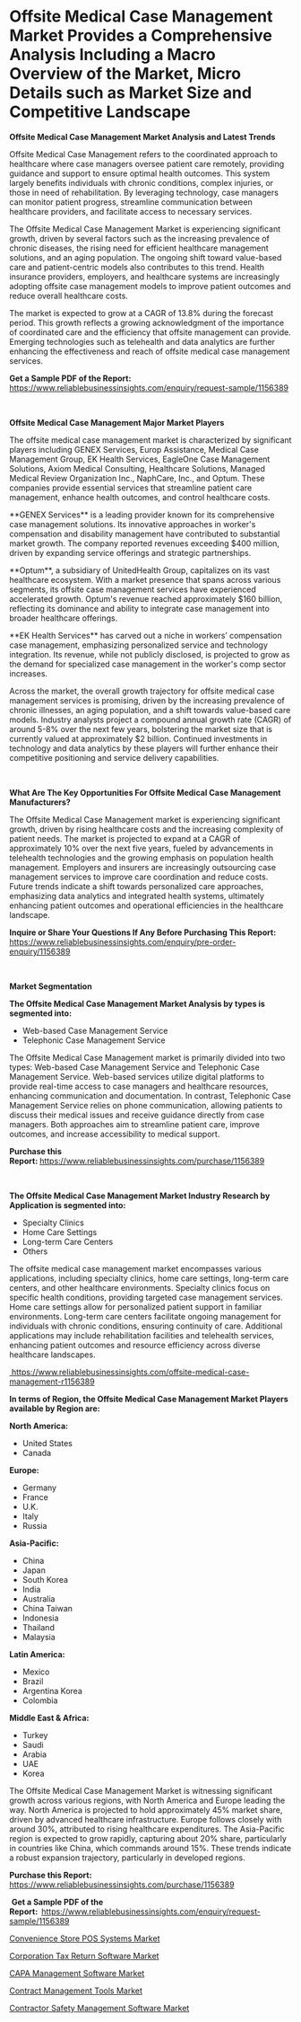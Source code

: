 <p><h1>Offsite Medical Case Management Market Provides a Comprehensive Analysis Including a Macro Overview of the Market, Micro Details such as Market Size and Competitive Landscape</h1></p><p><strong>Offsite Medical Case Management Market Analysis and Latest Trends</strong></p>
<p><p>Offsite Medical Case Management refers to the coordinated approach to healthcare where case managers oversee patient care remotely, providing guidance and support to ensure optimal health outcomes. This system largely benefits individuals with chronic conditions, complex injuries, or those in need of rehabilitation. By leveraging technology, case managers can monitor patient progress, streamline communication between healthcare providers, and facilitate access to necessary services.</p><p>The Offsite Medical Case Management Market is experiencing significant growth, driven by several factors such as the increasing prevalence of chronic diseases, the rising need for efficient healthcare management solutions, and an aging population. The ongoing shift toward value-based care and patient-centric models also contributes to this trend. Health insurance providers, employers, and healthcare systems are increasingly adopting offsite case management models to improve patient outcomes and reduce overall healthcare costs.</p><p>The market is expected to grow at a CAGR of 13.8% during the forecast period. This growth reflects a growing acknowledgment of the importance of coordinated care and the efficiency that offsite management can provide. Emerging technologies such as telehealth and data analytics are further enhancing the effectiveness and reach of offsite medical case management services.</p></p>
<p><strong>Get a Sample PDF of the Report:&nbsp;</strong> <a href="https://www.reliablebusinessinsights.com/enquiry/request-sample/1156389?utm_campaign=57&utm_medium=2&utm_source=Github&utm_content=ia&utm_term=10032025&utm_id=offsite-medical-case-management">https://www.reliablebusinessinsights.com/enquiry/request-sample/1156389</a></p>
<p>&nbsp;</p>
<p><strong>Offsite Medical Case Management Major Market Players</strong></p>
<p><p>The offsite medical case management market is characterized by significant players including GENEX Services, Europ Assistance, Medical Case Management Group, EK Health Services, EagleOne Case Management Solutions, Axiom Medical Consulting, Healthcare Solutions, Managed Medical Review Organization Inc., NaphCare, Inc., and Optum. These companies provide essential services that streamline patient care management, enhance health outcomes, and control healthcare costs.</p><p>**GENEX Services** is a leading provider known for its comprehensive case management solutions. Its innovative approaches in worker's compensation and disability management have contributed to substantial market growth. The company reported revenues exceeding $400 million, driven by expanding service offerings and strategic partnerships.</p><p>**Optum**, a subsidiary of UnitedHealth Group, capitalizes on its vast healthcare ecosystem. With a market presence that spans across various segments, its offsite case management services have experienced accelerated growth. Optum's revenue reached approximately $160 billion, reflecting its dominance and ability to integrate case management into broader healthcare offerings.</p><p>**EK Health Services** has carved out a niche in workers’ compensation case management, emphasizing personalized service and technology integration. Its revenue, while not publicly disclosed, is projected to grow as the demand for specialized case management in the worker's comp sector increases.</p><p>Across the market, the overall growth trajectory for offsite medical case management services is promising, driven by the increasing prevalence of chronic illnesses, an aging population, and a shift towards value-based care models. Industry analysts project a compound annual growth rate (CAGR) of around 5-8% over the next few years, bolstering the market size that is currently valued at approximately $2 billion. Continued investments in technology and data analytics by these players will further enhance their competitive positioning and service delivery capabilities.</p></p>
<p>&nbsp;</p>
<p><strong>What Are The Key Opportunities For Offsite Medical Case Management Manufacturers?</strong></p>
<p><p>The Offsite Medical Case Management market is experiencing significant growth, driven by rising healthcare costs and the increasing complexity of patient needs. The market is projected to expand at a CAGR of approximately 10% over the next five years, fueled by advancements in telehealth technologies and the growing emphasis on population health management. Employers and insurers are increasingly outsourcing case management services to improve care coordination and reduce costs. Future trends indicate a shift towards personalized care approaches, emphasizing data analytics and integrated health systems, ultimately enhancing patient outcomes and operational efficiencies in the healthcare landscape.</p></p>
<p><strong>Inquire or Share Your Questions If Any Before Purchasing This Report:</strong> <a href="https://www.reliablebusinessinsights.com/enquiry/pre-order-enquiry/1156389?utm_campaign=57&utm_medium=2&utm_source=Github&utm_content=ia&utm_term=10032025&utm_id=offsite-medical-case-management">https://www.reliablebusinessinsights.com/enquiry/pre-order-enquiry/1156389</a></p>
<p>&nbsp;</p>
<p><strong>Market Segmentation</strong></p>
<p><strong>The Offsite Medical Case Management Market Analysis by types is segmented into:</strong></p>
<p><ul><li>Web-based Case Management Service</li><li>Telephonic Case Management Service</li></ul></p>
<p><p>The Offsite Medical Case Management market is primarily divided into two types: Web-based Case Management Service and Telephonic Case Management Service. Web-based services utilize digital platforms to provide real-time access to case managers and healthcare resources, enhancing communication and documentation. In contrast, Telephonic Case Management Service relies on phone communication, allowing patients to discuss their medical issues and receive guidance directly from case managers. Both approaches aim to streamline patient care, improve outcomes, and increase accessibility to medical support.</p></p>
<p><strong>Purchase this Report:&nbsp;</strong><a href="https://www.reliablebusinessinsights.com/purchase/1156389?utm_campaign=57&utm_medium=2&utm_source=Github&utm_content=ia&utm_term=10032025&utm_id=offsite-medical-case-management">https://www.reliablebusinessinsights.com/purchase/1156389</a></p>
<p>&nbsp;</p>
<p><strong>The Offsite Medical Case Management Market Industry Research by Application is segmented into:</strong></p>
<p><ul><li>Specialty Clinics</li><li>Home Care Settings</li><li>Long-term Care Centers</li><li>Others</li></ul></p>
<p><p>The offsite medical case management market encompasses various applications, including specialty clinics, home care settings, long-term care centers, and other healthcare environments. Specialty clinics focus on specific health conditions, providing targeted case management services. Home care settings allow for personalized patient support in familiar environments. Long-term care centers facilitate ongoing management for individuals with chronic conditions, ensuring continuity of care. Additional applications may include rehabilitation facilities and telehealth services, enhancing patient outcomes and resource efficiency across diverse healthcare landscapes.</p></p>
<p><a href="https://www.reliablebusinessinsights.com/offsite-medical-case-management-r1156389?utm_campaign=57&utm_medium=2&utm_source=Github&utm_content=ia&utm_term=10032025&utm_id=offsite-medical-case-management">&nbsp;https://www.reliablebusinessinsights.com/offsite-medical-case-management-r1156389</a></p>
<p><strong>In terms of Region, the Offsite Medical Case Management Market Players available by Region are:</strong></p>
<p>
    <p> <strong> North America: </strong>
        <ul>
            <li>United States</li>
            <li>Canada</li>
        </ul>
        </p> 
    <p> <strong> Europe: </strong>
        <ul>
            <li>Germany</li>
            <li>France</li>
            <li>U.K.</li>
            <li>Italy</li>
            <li>Russia</li>
        </ul>
        </p> 
    <p> <strong> Asia-Pacific: </strong>
        <ul>
            <li>China</li>
            <li>Japan</li>
            <li>South Korea</li>
            <li>India</li>
            <li>Australia</li>
            <li>China Taiwan</li>
            <li>Indonesia</li>
            <li>Thailand</li>
            <li>Malaysia</li>
        </ul>
        </p> 
    <p> <strong> Latin America: </strong>
        <ul>
            <li>Mexico</li>
            <li>Brazil</li>
            <li>Argentina Korea</li>
            <li>Colombia</li>
        </ul>
        </p> 
    <p> <strong> Middle East & Africa: </strong>
        <ul>
            <li>Turkey</li>
            <li>Saudi</li>
            <li>Arabia</li>
            <li>UAE</li>
            <li>Korea</li>
        </ul>
    </p>
    </p>
<p><p>The Offsite Medical Case Management Market is witnessing significant growth across various regions, with North America and Europe leading the way. North America is projected to hold approximately 45% market share, driven by advanced healthcare infrastructure. Europe follows closely with around 30%, attributed to rising healthcare expenditures. The Asia-Pacific region is expected to grow rapidly, capturing about 20% share, particularly in countries like China, which commands around 15%. These trends indicate a robust expansion trajectory, particularly in developed regions.</p></p>
<p><strong>Purchase this Report: </strong><a href="https://www.reliablebusinessinsights.com/purchase/1156389?utm_campaign=57&utm_medium=2&utm_source=Github&utm_content=ia&utm_term=10032025&utm_id=offsite-medical-case-management">https://www.reliablebusinessinsights.com/purchase/1156389</a></p>
<p>&nbsp;<strong>Get a Sample PDF of the Report:&nbsp;&nbsp;</strong><a href="https://www.reliablebusinessinsights.com/enquiry/request-sample/1156389?utm_campaign=57&utm_medium=2&utm_source=Github&utm_content=ia&utm_term=10032025&utm_id=offsite-medical-case-management">https://www.reliablebusinessinsights.com/enquiry/request-sample/1156389</a></p>
<p><strong></strong></p>
<p><p><a href="https://github.com/godekkutero4/Market-Research-Report-List-1/blob/main/convenience-store-pos-systems-market.md?utm_campaign=57&utm_medium=2&utm_source=Github&utm_content=ia&utm_term=10032025&utm_id=offsite-medical-case-management">Convenience Store POS Systems Market</a></p><p><a href="https://github.com/rumaskdallys2/Market-Research-Report-List-1/blob/main/corporation-tax-return-software-market.md?utm_campaign=57&utm_medium=2&utm_source=Github&utm_content=ia&utm_term=10032025&utm_id=offsite-medical-case-management">Corporation Tax Return Software Market</a></p><p><a href="https://github.com/rjaibiagha/Market-Research-Report-List-1/blob/main/capa-management-software-market.md?utm_campaign=57&utm_medium=2&utm_source=Github&utm_content=ia&utm_term=10032025&utm_id=offsite-medical-case-management">CAPA Management Software Market</a></p><p><a href="https://github.com/dringmurza6r/Market-Research-Report-List-1/blob/main/contract-management-tools-market.md?utm_campaign=57&utm_medium=2&utm_source=Github&utm_content=ia&utm_term=10032025&utm_id=offsite-medical-case-management">Contract Management Tools Market</a></p><p><a href="https://github.com/abdhsheila7/Market-Research-Report-List-1/blob/main/contractor-safety-management-software-market.md?utm_campaign=57&utm_medium=2&utm_source=Github&utm_content=ia&utm_term=10032025&utm_id=offsite-medical-case-management">Contractor Safety Management Software Market</a></p></p>